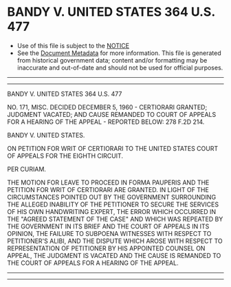 ---
---

# BANDY V. UNITED STATES 364 U.S. 477

* Use of this file is subject to the [NOTICE](https://github.com/publicdocs/notice/blob/master/NOTICE)
* See the [Document Metadata](../../../) for more information.
  This file is generated from historical government data; content and/or formatting may be inaccurate and out-of-date and should not be used for official purposes.

----------
----------

BANDY V. UNITED STATES 364 U.S. 477

NO. 171, MISC.  DECIDED DECEMBER 5, 1960 - CERTIORARI GRANTED; JUDGMENT VACATED; AND CAUSE REMANDED TO COURT OF APPEALS FOR A HEARING OF THE APPEAL - REPORTED BELOW:  278 F.2D 214.

BANDY V. UNITED STATES.

ON PETITION FOR WRIT OF CERTIORARI TO THE UNITED STATES COURT OF APPEALS FOR THE EIGHTH CIRCUIT.

PER CURIAM.

THE MOTION FOR LEAVE TO PROCEED IN FORMA PAUPERIS AND THE PETITION FOR WRIT OF CERTIORARI ARE GRANTED.  IN LIGHT OF THE CIRCUMSTANCES POINTED OUT BY THE GOVERNMENT SURROUNDING THE ALLEGED INABILITY OF THE PETITIONER TO SECURE THE SERVICES OF HIS OWN HANDWRITING EXPERT, THE ERROR WHICH OCCURRED IN THE "AGREED STATEMENT OF THE CASE" AND WHICH WAS REPEATED BY THE GOVERNMENT IN ITS BRIEF AND THE COURT OF APPEALS IN ITS OPINION, THE FAILURE TO SUBPOENA WITNESSES WITH RESPECT TO PETITIONER'S ALIBI, AND THE DISPUTE WHICH AROSE WITH RESPECT TO REPRESENTATION OF PETITIONER BY HIS APPOINTED COUNSEL ON APPEAL, THE JUDGMENT IS VACATED AND THE CAUSE IS REMANDED TO THE COURT OF APPEALS FOR A HEARING OF THE APPEAL.


----------
----------

